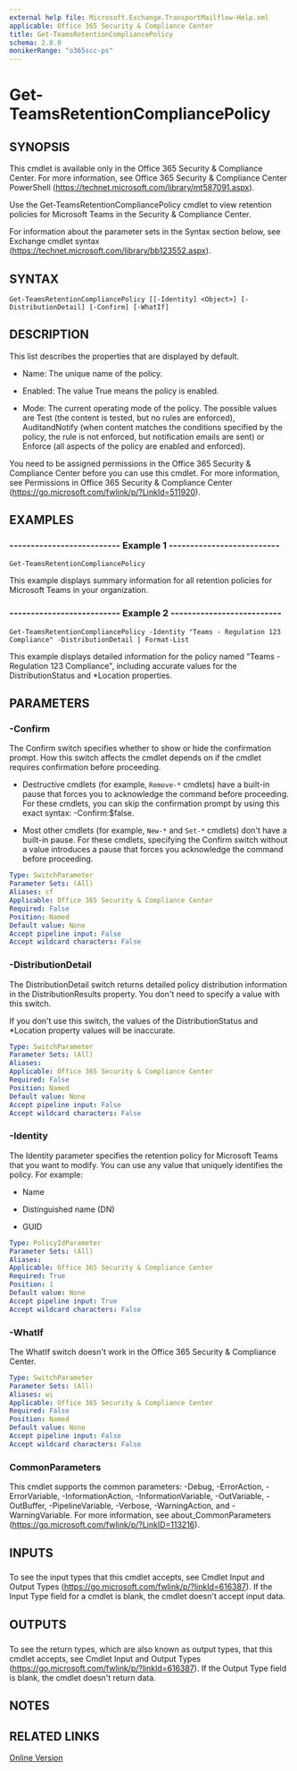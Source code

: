 ```yaml
---
external help file: Microsoft.Exchange.TransportMailflow-Help.xml
applicable: Office 365 Security & Compliance Center
title: Get-TeamsRetentionCompliancePolicy
schema: 2.0.0
monikerRange: "o365scc-ps"
---
```


# Get-TeamsRetentionCompliancePolicy

## SYNOPSIS
This cmdlet is available only in the Office 365 Security & Compliance Center. For more information, see Office 365 Security & Compliance Center PowerShell (https://technet.microsoft.com/library/mt587091.aspx).

Use the Get-TeamsRetentionCompliancePolicy cmdlet to view retention policies for Microsoft Teams in the Security & Compliance Center.

For information about the parameter sets in the Syntax section below, see Exchange cmdlet syntax (https://technet.microsoft.com/library/bb123552.aspx).

## SYNTAX

```
Get-TeamsRetentionCompliancePolicy [[-Identity] <Object>] [-DistributionDetail] [-Confirm] [-WhatIf]
```

## DESCRIPTION
This list describes the properties that are displayed by default.

- Name: The unique name of the policy.

- Enabled: The value True means the policy is enabled.

- Mode: The current operating mode of the policy. The possible values are Test (the content is tested, but no rules are enforced), AuditandNotify (when content matches the conditions specified by the policy, the rule is not enforced, but notification emails are sent) or Enforce (all aspects of the policy are enabled and enforced).

You need to be assigned permissions in the Office 365 Security & Compliance Center before you can use this cmdlet. For more information, see Permissions in Office 365 Security & Compliance Center (https://go.microsoft.com/fwlink/p/?LinkId=511920).

## EXAMPLES

### -------------------------- Example 1 --------------------------
```
Get-TeamsRetentionCompliancePolicy
```

This example displays summary information for all retention policies for Microsoft Teams in your organization.

### -------------------------- Example 2 --------------------------
```
Get-TeamsRetentionCompliancePolicy -Identity "Teams - Regulation 123 Compliance" -DistributionDetail | Format-List
```

This example displays detailed information for the policy named "Teams - Regulation 123 Compliance", including accurate values for the DistributionStatus and *Location properties.

## PARAMETERS

### -Confirm
The Confirm switch specifies whether to show or hide the confirmation prompt. How this switch affects the cmdlet depends on if the cmdlet requires confirmation before proceeding.

- Destructive cmdlets (for example, `Remove-*` cmdlets) have a built-in pause that forces you to acknowledge the command before proceeding. For these cmdlets, you can skip the confirmation prompt by using this exact syntax: -Confirm:$false.

- Most other cmdlets (for example, `New-*` and `Set-*` cmdlets) don't have a built-in pause. For these cmdlets, specifying the Confirm switch without a value introduces a pause that forces you acknowledge the command before proceeding.

```yaml
Type: SwitchParameter
Parameter Sets: (All)
Aliases: cf
Applicable: Office 365 Security & Compliance Center
Required: False
Position: Named
Default value: None
Accept pipeline input: False
Accept wildcard characters: False
```

### -DistributionDetail
The DistributionDetail switch returns detailed policy distribution information in the DistributionResults property. You don't need to specify a value with this switch.

If you don't use this switch, the values of the DistributionStatus and *Location property values will be inaccurate.

```yaml
Type: SwitchParameter
Parameter Sets: (All)
Aliases:
Applicable: Office 365 Security & Compliance Center
Required: False
Position: Named
Default value: None
Accept pipeline input: False
Accept wildcard characters: False
```

### -Identity
The Identity parameter specifies the retention policy for Microsoft Teams that you want to modify. You can use any value that uniquely identifies the policy. For example:

- Name

- Distinguished name (DN)

- GUID

```yaml
Type: PolicyIdParameter
Parameter Sets: (All)
Aliases:
Applicable: Office 365 Security & Compliance Center
Required: True
Position: 1
Default value: None
Accept pipeline input: True
Accept wildcard characters: False
```

### -WhatIf
The WhatIf switch doesn't work in the Office 365 Security & Compliance Center.

```yaml
Type: SwitchParameter
Parameter Sets: (All)
Aliases: wi
Applicable: Office 365 Security & Compliance Center
Required: False
Position: Named
Default value: None
Accept pipeline input: False
Accept wildcard characters: False
```

### CommonParameters
This cmdlet supports the common parameters: -Debug, -ErrorAction, -ErrorVariable, -InformationAction, -InformationVariable, -OutVariable, -OutBuffer, -PipelineVariable, -Verbose, -WarningAction, and -WarningVariable. For more information, see about_CommonParameters (https://go.microsoft.com/fwlink/p/?LinkID=113216).

## INPUTS

### 
To see the input types that this cmdlet accepts, see Cmdlet Input and Output Types (https://go.microsoft.com/fwlink/p/?linkId=616387). If the Input Type field for a cmdlet is blank, the cmdlet doesn't accept input data.

## OUTPUTS

### 
To see the return types, which are also known as output types, that this cmdlet accepts, see Cmdlet Input and Output Types (https://go.microsoft.com/fwlink/p/?linkId=616387). If the Output Type field is blank, the cmdlet doesn't return data.

## NOTES

## RELATED LINKS

[Online Version](https://docs.microsoft.com/powershell/module/exchange/policy-and-compliance-retention/Get-TeamsRetentionCompliancePolicy)
